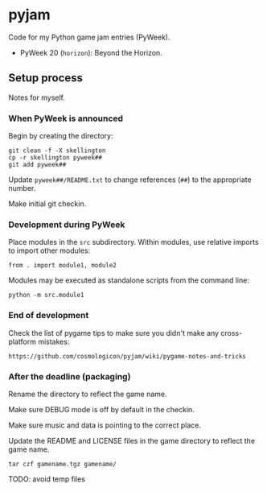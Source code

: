 # pyjam

Code for my Python game jam entries (PyWeek).

* PyWeek 20 (`horizon`): Beyond the Horizon.

## Setup process

Notes for myself.

### When PyWeek is announced

Begin by creating the directory:

	git clean -f -X skellington
    cp -r skellington pyweek##
    git add pyweek##

Update `pyweek##/README.txt` to change references (`##`) to the appropriate number.

Make initial git checkin.

### Development during PyWeek

Place modules in the `src` subdirectory. Within modules, use relative imports to import other
modules:

    from . import module1, module2

Modules may be executed as standalone scripts from the command line:

    python -m src.module1

### End of development

Check the list of pygame tips to make sure you didn't make any cross-platform mistakes:

	https://github.com/cosmologicon/pyjam/wiki/pygame-notes-and-tricks

### After the deadline (packaging)

Rename the directory to reflect the game name.

Make sure DEBUG mode is off by default in the checkin.

Make sure music and data is pointing to the correct place.

Update the README and LICENSE files in the game directory to reflect the game name.

	tar czf gamename.tgz gamename/


TODO: avoid temp files
